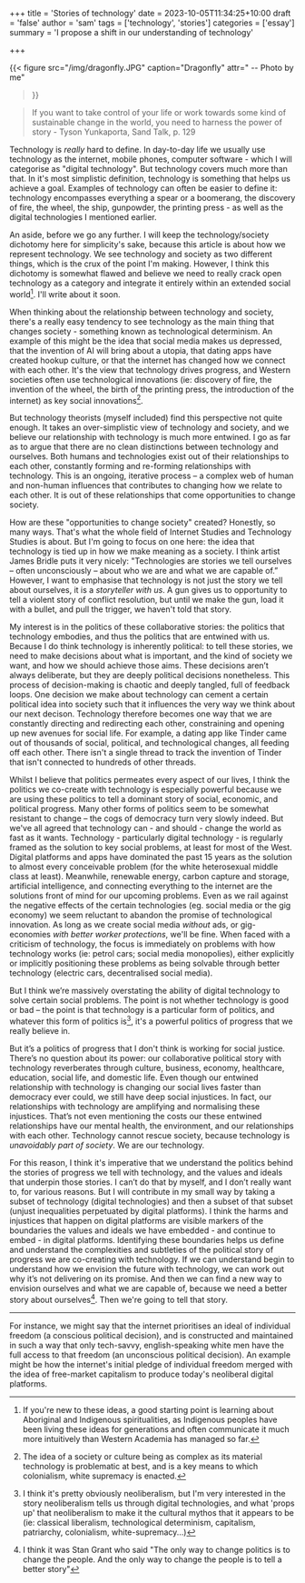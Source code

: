 +++
title = 'Stories of technology'
date = 2023-10-05T11:34:25+10:00
draft = 'false'
author = 'sam'
tags = ['technology', 'stories']
categories = ['essay']
summary = 'I propose a shift in our understanding of technology'

+++

{{< figure
  src="/img/dragonfly.JPG"
  caption="Dragonfly"
  attr=" -- Photo by me"
>}}

>If you want to take control of your life or work towards some kind of sustainable change in the world, you need to harness the power of story - Tyson Yunkaporta, Sand Talk, p. 129

Technology is *really* hard to define. In day-to-day life we usually use technology as the internet, mobile phones, computer software - which I will categorise as "digital technology". But technology covers much more than that. In it's most simplistic definition, technology is something that helps us achieve a goal. Examples of technology can often be easier to define it: technology encompasses everything a spear or a boomerang, the discovery of fire, the wheel, the ship, gunpowder, the printing press - as well as the digital technologies I mentioned earlier.

An aside, before we go any further. I will keep the technology/society dichotomy here for simplicity's sake, because this article is about how we represent technology. We see technology and society as two different things, which is the crux of the point I'm making. However, I think this dichotomy is somewhat flawed and believe we need to really crack open technology as a category and integrate it entirely within an extended social world[^1]. I'll write about it soon.

When thinking about the relationship between technology and society, there's a really easy tendency to see technology as the main thing that changes society - something known as technological determinism. An example of this might be the idea that social media makes us depressed, that the invention of AI will bring about a utopia, that dating apps have created hookup culture, or that the internet has changed how we connect with each other. It's the view that technology drives progress, and Western societies often use technological innovations (ie: discovery of fire, the invention of the wheel, the birth of the printing press, the introduction of the internet) as key social innovations[^2].


But technology theorists (myself included) find this perspective not quite enough. It takes an over-simplistic view of technology and society, and we believe our relationship with technology is much more entwined. I go as far as to argue that there are no clean distinctions between technology and ourselves. Both humans and technologies exist out of their relationships to each other, constantly forming and re-forming relationships with technology. This is an ongoing, iterative process – a complex web of human and non-human influences that contributes to changing how we relate to each other. It is out of these relationships that come opportunities to change society.

How are these "opportunities to change society" created? Honestly, so many ways. That's what the whole field of Internet Studies and Technology Studies is about. But I'm going to focus on one here: the idea that technology is tied up in how we make meaning as a society. I think artist James Bridle puts it very nicely: "Technologies are stories we tell ourselves – often unconsciously – about who we are and what we are capable of.” However, I want to emphasise that technology is not just the story we tell about ourselves, it is a *storyteller with us*. A gun gives us to opportunity to tell a violent story of conflict resolution, but until we make the gun, load it with a bullet, and pull the trigger, we haven't told that story.

My interest is in the politics of these collaborative stories: the politics that technology embodies, and thus the politics that are entwined with us. Because I do think technology is inherently political: to tell these stories, we need to make decisions about what is important, and the kind of society we want, and how we should achieve those aims. These decisions aren’t always deliberate, but they are deeply political decisions nonetheless. This process of decision-making is chaotic and deeply tangled, full of feedback loops. One decision we make about technology can cement a certain political idea into society such that it influences the very way we think about our next decison. Technology therefore becomes one way that we are constantly directing and redirecting each other, constraining and opening up new avenues for social life. For example, a dating app like Tinder came out of thousands of social, political, and technological changes, all feeding off each other. There isn't a single thread to track the invention of Tinder that isn't connected to hundreds of other threads.

Whilst I believe that politics permeates every aspect of our lives, I think the politics we co-create with technology is especially powerful because we are using these politics to tell a dominant story of social, economic, and political progress. Many other forms of politics seem to be somewhat resistant to change – the cogs of democracy turn very slowly indeed. But we've all agreed that technology can - and should - change the world as fast as it wants. Technology - particularly digital technology - is regularly framed as the solution to key social problems, at least for most of the West. Digital platforms and apps have dominated the past 15 years as the solution to almost every conceivable problem (for the white heterosexual middle class at least). Meanwhile, renewable energy, carbon capture and storage, artificial intelligence, and connecting everything to the internet are the solutions front of mind for our upcoming problems. Even as we rail against the negative effects of the certain technologies (eg. social media or the gig economy) we seem reluctant to abandon the promise of technological innovation. As long as we create social media *without* ads, or gig-economies *with better worker protections*, we'll be fine. When faced with a criticism of technology, the focus is immediately on problems with how technology works (ie: petrol cars; social media monopolies), either explicitly or implicitly positioning these problems as being solvable through better technology (electric cars, decentralised social media).

But I think we’re massively overstating the ability of digital technology to solve certain social problems. The point is not whether technology is good or bad – the point is that technology is a particular form of politics, and whatever this form of politics is[^3], it's a powerful politics of progress that we really believe in.

But it’s a politics of progress that I don't think is working for social justice. There’s no question about its power: our collaborative political story with technology reverberates through culture, business, economy, healthcare, education, social life, and domestic life. Even though our entwined relationship with technology is changing our social lives faster than democracy ever could, we still have deep social injustices. In fact, our relationships with technology are amplifying and normalising these injustices. That’s not even mentioning the costs our these entwined relationships have our mental health, the environment, and our relationships with each other. Technology cannot rescue society, because technology is *unavoidably part of society*. We are our technology.

For this reason, I think it's imperative that we understand the politics behind the stories of progress we tell with technology, and the values and ideals that underpin those stories. I can’t do that by myself, and I don’t really want to, for various reasons. But I will contribute in my small way by taking a subset of technology (digital technologies) and then a subset of that subset (unjust inequalities perpetuated by digital platforms). I think the harms and injustices that happen on digital platforms are visible markers of the boundaries the values and ideals we have embedded - and continue to embed - in digital platforms. Identifying these boundaries helps us define and understand the complexities and subtleties of the political story of progress we are co-creating with technology. If we can understand begin to understand how we envision the future with technology, we can work out why it’s not delivering on its promise. And then we can find a new way to envision ourselves and what we are capable of, because we need a better story about ourselves[^4].
Then we're going to tell that story.

[^1]:If you're new to these ideas, a good starting point is learning about Aboriginal and Indigenous spiritualities, as Indigenous peoples have been living these ideas for generations and often communicate it much more intuitively than Western Academia has managed so far.
[^2]:The idea of a society or culture being as complex as its material technology is problematic at best, and is a key means to which colonialism, white supremacy is enacted.
[^3]:I think it's pretty obviously neoliberalism, but I'm very interested in the story neoliberalism tells us through digital technologies, and what 'props up' that neoliberalism to make it the cultural mythos that it appears to be (ie: classical liberalism, technological determinism, capitalism, patriarchy, colonialism, white-supremacy...)
[^4]:I think it was Stan Grant who said "The only way to change politics is to change the people. And the only way to change the people is to tell a better story"

---
For instance, we might say that the internet prioritises an ideal of individual freedom (a conscious political decision), and is constructed and maintained in such a way that only tech-savvy, english-speaking white men have the full access to that freedom (an unconscious political decision). An example might be how the internet's initial pledge of individual freedom merged with the idea of free-market capitalism to produce today's neoliberal digital platforms. 